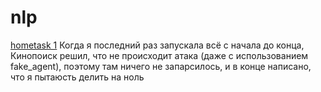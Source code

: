 # nlp

[hometask 1](https://github.com/stakannn/nlp/blob/main/aleksandrova_ht1.ipynb)
Когда я последний раз запускала всё с начала до конца, Кинопоиск решил, что не происходит атака (даже с использованием fake_agent), поэтому там ничего не запарсилось, и в конце написано, что я пытаюсть делить на ноль
